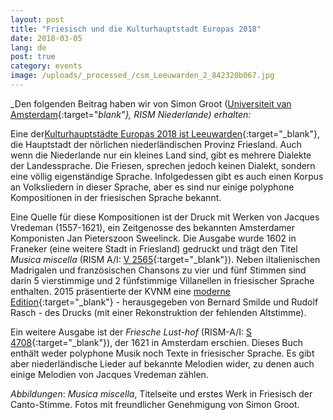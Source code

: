 ```yaml
---
layout: post
title: "Friesisch und die Kulturhauptstadt Europas 2018"
date: 2018-03-05
lang: de
post: true
category: events
image: /uploads/_processed_/csm_Leeuwarden_2_842320b067.jpg
---
```



_Den folgenden Beitrag haben wir von Simon Groot ([Universiteit van Amsterdam](http://bijzonderecollecties.uva.nl/en/){:target="_blank"}, RISM Niederlande) erhalten:_

Eine der[Kulturhauptstädte Europas 2018 ist Leeuwarden](https://www.friesland.nl/en/european-capital-of-culture){:target="_blank"}, die Hauptstadt der nörlichen niederländischen Provinz Friesland. Auch wenn die Niederlande nur ein kleines Land sind, gibt es mehrere Dialekte der Landessprache. Die Friesen, sprechen jedoch keinen Dialekt, sondern eine völlig eigenständige Sprache. Infolgedessen gibt es auch einen Korpus an Volksliedern in dieser Sprache, aber es sind nur einige polyphone Kompositionen in der friesischen Sprache bekannt.

Eine Quelle für diese Kompositionen ist der Druck mit Werken von Jacques Vredeman (1557-1621), ein Zeitgenosse des bekannten Amsterdamer Komponisten Jan Pieterszoon Sweelinck. Die Ausgabe wurde 1602 in Franeker (eine weitere Stadt in Friesland) gedruckt und trägt den Titel _Musica miscella_ (RISM A/I: [V 2565](https://opac.rism.info/search?id=00000990067534){:target="_blank"}). Neben iItalienischen Madrigalen und französischen Chansons zu vier und fünf Stimmen sind darin 5 vierstimmige und 2 fünfstimmige Villanellen in friesischer Sprache enthalten. 2015 präsentierte der KVNM eine [moderne Edition](http://www.kvnm.nl/nl/product/323){:target="_blank"} - herausgegeben von Bernard Smilde und Rudolf Rasch - des Drucks (mit einer Rekonstruktion der fehlenden Altstimme).

Ein weitere Ausgabe ist der _Friesche Lust-hof_ (RISM-A/I: [S 4708](https://opac.rism.info/search?View=rism&author=starter&q=Friesche){:target="_blank"}), der 1621 in Amsterdam erschien. Dieses Buch enthält weder polyphone Musik noch Texte in friesischer Sprache. Es gibt aber niederländische Lieder auf bekannte Melodien wider, zu denen auch einige Melodien von Jacques Vredeman zählen.


_Abbildungen_: _Musica miscella_, Titelseite und erstes Werk in Friesisch der Canto-Stimme. Fotos mit freundlicher Genehmigung von Simon Groot.

<script type="text/javascript">var switchTo5x=true;</script><script type="text/javascript" src="http://w.sharethis.com/button/buttons.js"></script><script type="text/javascript">stLight.options({publisher: "9b601438-1ce1-49d8-bfd7-9cff5df54c17", doNotHash: false, doNotCopy: false, hashAddressBar: false});</script>